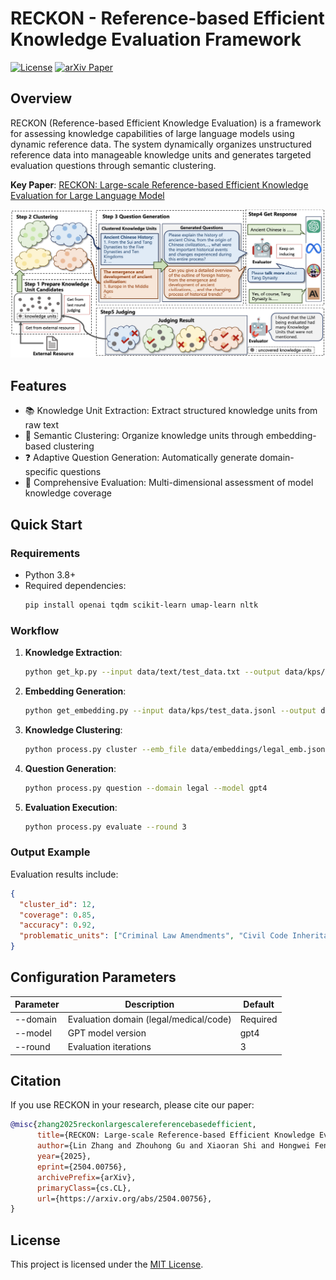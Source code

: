 
# RECKON - Reference-based Efficient Knowledge Evaluation Framework

[![License](https://img.shields.io/badge/license-MIT-blue.svg)](LICENSE)  [![arXiv Paper](https://img.shields.io/badge/arXiv-2504.00756-b31b1b.svg)](https://arxiv.org/pdf/2504.00756)

## Overview

RECKON (Reference-based Efficient Knowledge Evaluation) is a framework for assessing knowledge capabilities of large language models using dynamic reference data. The system dynamically organizes unstructured reference data into manageable knowledge units and generates targeted evaluation questions through semantic clustering.

**Key Paper**: [RECKON: Large-scale Reference-based Efficient Knowledge Evaluation for Large Language Model](https://arxiv.org/pdf/2504.00756)


![ToReMi Framework](figs/method.png)

## Features

- 📚 Knowledge Unit Extraction: Extract structured knowledge units from raw text
- 🧩 Semantic Clustering: Organize knowledge units through embedding-based clustering
- ❓ Adaptive Question Generation: Automatically generate domain-specific questions
- 🧪 Comprehensive Evaluation: Multi-dimensional assessment of model knowledge coverage

## Quick Start

### Requirements

- Python 3.8+
- Required dependencies:
  ```bash
  pip install openai tqdm scikit-learn umap-learn nltk
  ```

### Workflow

1. **Knowledge Extraction**:
   ```bash
   python get_kp.py --input data/text/test_data.txt --output data/kps/test_data.jsonl --domain legal
   ```

2. **Embedding Generation**:
   ```bash
   python get_embedding.py --input data/kps/test_data.jsonl --output data/embeddings/legal_emb.jsonl
   ```

3. **Knowledge Clustering**:
   ```bash
   python process.py cluster --emb_file data/embeddings/legal_emb.jsonl --ku_file data/kps/test_data.jsonl
   ```

4. **Question Generation**:
   ```bash
   python process.py question --domain legal --model gpt4
   ```

5. **Evaluation Execution**:
   ```bash
   python process.py evaluate --round 3
   ```

### Output Example

Evaluation results include:
```json
{
  "cluster_id": 12,
  "coverage": 0.85,
  "accuracy": 0.92,
  "problematic_units": ["Criminal Law Amendments", "Civil Code Inheritance Clauses"]
}
```

## Configuration Parameters

| Parameter | Description | Default |
|-----------|-------------|---------|
| --domain  | Evaluation domain (legal/medical/code) | Required |
| --model   | GPT model version | gpt4 |
| --round   | Evaluation iterations | 3 |

## Citation

If you use RECKON in your research, please cite our paper:
```bibtex
@misc{zhang2025reckonlargescalereferencebasedefficient,
      title={RECKON: Large-scale Reference-based Efficient Knowledge Evaluation for Large Language Model}, 
      author={Lin Zhang and Zhouhong Gu and Xiaoran Shi and Hongwei Feng and Yanghua Xiao},
      year={2025},
      eprint={2504.00756},
      archivePrefix={arXiv},
      primaryClass={cs.CL},
      url={https://arxiv.org/abs/2504.00756}, 
}
```

## License

This project is licensed under the [MIT License](LICENSE).
